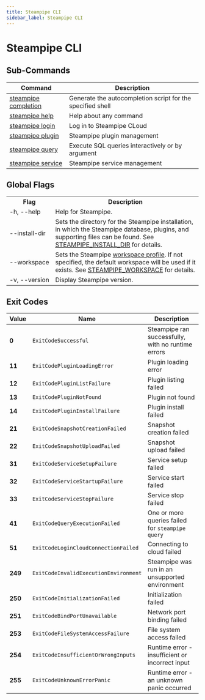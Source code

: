 ```yaml
---
title: Steampipe CLI
sidebar_label: Steampipe CLI
---
```


# Steampipe CLI

## Sub-Commands

| Command | Description
|-|-
| [steampipe completion](reference/cli/completion)| Generate the autocompletion script for the specified shell
| [steampipe help](reference/cli/help)      | Help about any command
| [steampipe login](reference/cli/login)    | Log in to Steampipe CLoud
| [steampipe plugin](reference/cli/plugin)  | Steampipe plugin management
| [steampipe query](reference/cli/query)    | Execute SQL queries interactively or by argument
| [steampipe service](reference/cli/service)| Steampipe service management


## Global Flags


<table>
  <tr> 
    <th> Flag </th> 
    <th> Description </th> 
  </tr>

  <tr> 
    <td nowrap="true"> <inlineCode>-h</inlineCode>, <inlineCode>--help</inlineCode> </td> 
    <td>  Help for Steampipe. </td> 
  </tr>
                  
  <tr> 
    <td nowrap="true"> <inlineCode>--install-dir</inlineCode>  </td> 
    <td>  Sets the directory for the Steampipe installation, in which the Steampipe database, plugins, and supporting files can be found.  See <a href="/docs/reference/env-vars/steampipe_install_dir">STEAMPIPE_INSTALL_DIR</a> for details. </td>
  </tr>

  <tr> 
    <td nowrap="true"> <inlineCode>--workspace</inlineCode>  </td> 
    <td>  Sets the Steampipe <a href="/docs/managing/workspaces"> workspace profile</a>.  If not specified, the <inlineCode>default</inlineCode> workspace will be used if it exists.  See <a href="/docs/reference/env-vars/steampipe_workspace">STEAMPIPE_WORKSPACE</a> for details.</td>
  </tr>

<!--
  <tr> 
    <td nowrap="true"> <inlineCode>--schema-comments</inlineCode></td> 
    <td>   Include schema comments when importing connection schemas (default true).  Set to false to reduce the load time for very high connection counts.  If you disable schema comments, the inspect command will not have descriptions. </td> 
  </tr>

-->
  <tr> 
    <td nowrap="true"> <inlineCode>-v</inlineCode>, <inlineCode>--version</inlineCode>  </td> 
    <td>  Display Steampipe version. </td> 
  </tr>

</table>

## Exit Codes

|  Value  |   Name                                | Description
|---------|---------------------------------------|----------------------------------------
|   **0** | `ExitCodeSuccessful`                  | Steampipe ran successfully, with no runtime errors
|  **11** | `ExitCodePluginLoadingError`          | Plugin loading error
|  **12** | `ExitCodePluginListFailure`           | Plugin listing failed
|  **13** | `ExitCodePluginNotFound`              | Plugin not found
|  **14** | `ExitCodePluginInstallFailure`        | Plugin install failed
|  **21** | `ExitCodeSnapshotCreationFailed`      | Snapshot creation failed
|  **22** | `ExitCodeSnapshotUploadFailed`        | Snapshot upload failed
|  **31** | `ExitCodeServiceSetupFailure`         | Service setup failed
|  **32** | `ExitCodeServiceStartupFailure`       | Service start failed
|  **33** | `ExitCodeServiceStopFailure`          | Service stop failed
|  **41** | `ExitCodeQueryExecutionFailed`        | One or more queries failed for `steampipe query` 
|  **51** | `ExitCodeLoginCloudConnectionFailed`  | Connecting to cloud failed
| **249** | `ExitCodeInvalidExecutionEnvironment` | Steampipe was run in an unsupported environment
| **250** | `ExitCodeInitializationFailed`        | Initialization failed
| **251** | `ExitCodeBindPortUnavailable`         | Network port binding failed
| **253** | `ExitCodeFileSystemAccessFailure`     | File system access failed
| **254** | `ExitCodeInsufficientOrWrongInputs`   | Runtime error - insufficient or incorrect input
| **255** | `ExitCodeUnknownErrorPanic`           | Runtime error - an unknown panic occurred
